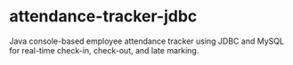 # attendance-tracker-jdbc
Java console-based employee attendance tracker using JDBC and MySQL for real-time check-in, check-out, and late marking.
